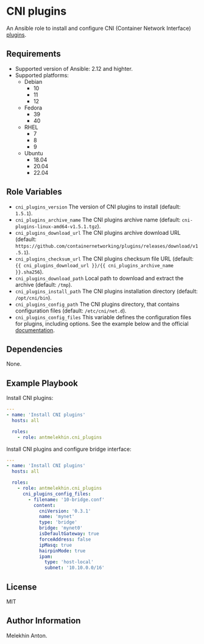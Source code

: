 CNI plugins
===========

An Ansible role to install and configure CNI (Container Network Interface) [plugins](https://github.com/containernetworking/plugins).

Requirements
------------

- Supported version of Ansible: 2.12 and highter.
- Supported platforms:
  - Debian
    - 10
    - 11
    - 12
  - Fedora
    - 39
    - 40
  - RHEL
    - 7
    - 8
    - 9
  - Ubuntu
    - 18.04
    - 20.04
    - 22.04

Role Variables
--------------

- `cni_plugins_version` The version of CNI plugins to install (default: `1.5.1`).
- `cni_plugins_archive_name` The CNI plugins archive name (default: `cni-plugins-linux-amd64-v1.5.1.tgz`).
- `cni_plugins_download_url` The CNI plugins archive download URL (default: `https://github.com/containernetworking/plugins/releases/download/v1.5.1`).
- `cni_plugins_checksum_url` The CNI plugins checksum file URL (default: `{{ cni_plugins_download_url }}/{{ cni_plugins_archive_name }}.sha256`).
- `cni_plugins_download_path` Local path to download and extract the archive (default: `/tmp`).
- `cni_plugins_install_path` The CNI plugins installation directory (default: `/opt/cni/bin`).
- `cni_plugins_config_path` The CNI plugins directory, that contains configuration files (default: `/etc/cni/net.d`).
- `cni_plugins_config_files` This variable defines the configuration files for plugins, including options. See the example below and the official [documentation](https://github.com/containernetworking/cni/blob/main/SPEC.md).

Dependencies
------------

None.

Example Playbook
----------------

Install CNI plugins:

```yaml
---
- name: 'Install CNI plugins'
  hosts: all

  roles:
    - role: antmelekhin.cni_plugins
```

Install CNI plugins and configure bridge interface:

```yaml
---
- name: 'Install CNI plugins'
  hosts: all

  roles:
    - role: antmelekhin.cni_plugins
      cni_plugins_config_files:
        - filename: '10-bridge.conf'
          content:
            cniVersion: '0.3.1'
            name: 'mynet'
            type: 'bridge'
            bridge: 'mynet0'
            isDefaultGateway: true
            forceAddress: false
            ipMasq: true
            hairpinMode: true
            ipam:
              type: 'host-local'
              subnet: '10.10.0.0/16'
```

License
-------

MIT

Author Information
------------------

Melekhin Anton.
